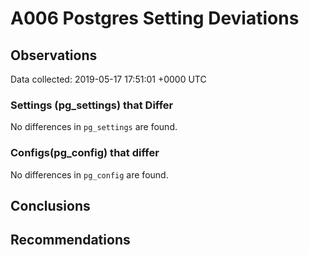 # A006 Postgres Setting Deviations #

## Observations ##
Data collected: 2019-05-17 17:51:01 +0000 UTC  

### Settings (pg_settings) that Differ ###

No differences in `pg_settings` are found.

### Configs(pg_config) that differ ###

No differences in `pg_config` are found.



## Conclusions ##


## Recommendations ##

